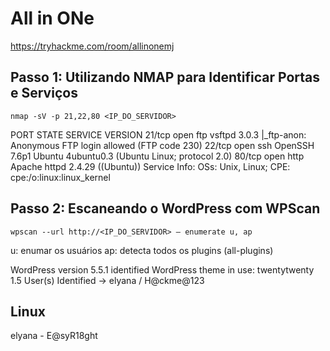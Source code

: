 # All in ONe
https://tryhackme.com/room/allinonemj

## Passo 1: Utilizando NMAP para Identificar Portas e Serviços
```shell
nmap -sV -p 21,22,80 <IP_DO_SERVIDOR>
```

PORT   STATE SERVICE VERSION
21/tcp open  ftp     vsftpd 3.0.3
|_ftp-anon: Anonymous FTP login allowed (FTP code 230)
22/tcp open  ssh     OpenSSH 7.6p1 Ubuntu 4ubuntu0.3 (Ubuntu Linux; protocol 2.0)
80/tcp open  http    Apache httpd 2.4.29 ((Ubuntu))
Service Info: OSs: Unix, Linux; CPE: cpe:/o:linux:linux_kernel

## Passo 2: Escaneando o WordPress com WPScan
```shell
wpscan --url http://<IP_DO_SERVIDOR> — enumerate u, ap
```
u: enumar os usuários
ap: detecta todos os plugins (all-plugins)

WordPress version 5.5.1 identified
WordPress theme in use: twentytwenty 1.5
User(s) Identified -> elyana / H@ckme@123


## Linux
elyana - E@syR18ght
